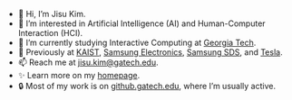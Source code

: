 - 👋 Hi, I’m Jisu Kim.
- 👀 I’m interested in Artificial Intelligence (AI) and Human-Computer Interaction (HCI).
- 🌱 I’m currently studying Interactive Computing at [Georgia Tech](https://www.gatech.edu/).
- 💼 Previously at [KAIST](https://www.kaist.ac.kr/en/), [Samsung Electronics](https://www.samsung.com/us/about-us/our-business/), [Samsung SDS](https://www.samsungsds.com/us/index.html), and [Tesla](https://www.tesla.com/).
- 📫 Reach me at [jisu.kim@gatech.edu](mailto:jisu.kim@gatech.edu).
- ✨ Learn more on my [homepage](https://jisulog.kim).
- 🔒 Most of my work is on [github.gatech.edu](https://github.gatech.edu), where I’m usually active.

<!---
ddiddu/ddiddu is a ✨ special ✨ repository because its `README.md` (this file) appears on your GitHub profile.
You can click the Preview link to take a look at your changes.
--->
